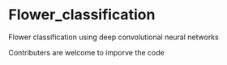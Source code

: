 # Flower_classification
Flower classification using deep convolutional neural networks 

Contributers are welcome to imporve the code 
